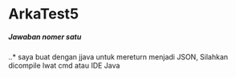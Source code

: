 # ArkaTest5

##### Jawaban nomer satu 

..* saya buat dengan jjava untuk mereturn menjadi JSON, Silahkan dicompile lwat cmd atau IDE Java
